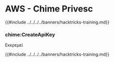 # AWS - Chime Privesc

{{#include ../../../../banners/hacktricks-training.md}}

### chime:CreateApiKey

Εκκρεμεί

{{#include ../../../../banners/hacktricks-training.md}}
